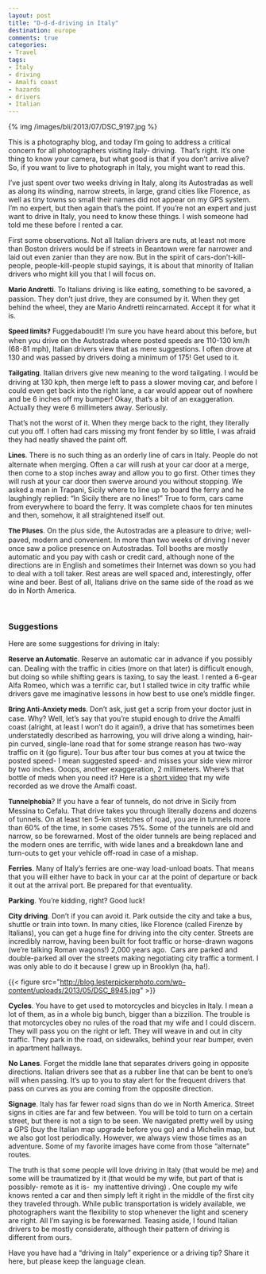 ```yaml
---
layout: post
title: "D-d-d-driving in Italy"
destination: europe
comments: true
categories:
- Travel
tags:
- Italy
- driving
- Amalfi coast
- hazards
- drivers
- Italian
---
```


{% img /images/bli/2013/07/DSC_9197.jpg %}

This is a photography blog, and today I’m going to address a critical concern for all photographers visiting Italy- driving.  That’s right. It’s one thing to know your camera, but what good is that if you don’t arrive alive? So, if you want to live to photograph in Italy, you might want to read this.

<!--more-->

I’ve just spent over two weeks driving in Italy, along its Autostradas as well as along its winding, narrow streets, in large, grand cities like Florence, as well as tiny towns so small their names did not appear on my GPS system. I’m no expert, but then again that’s the point. If you’re not an expert and just want to drive in Italy, you need to know these things. I wish someone had told me these before I rented a car.

First some observations. Not all Italian drivers are nuts, at least not more than Boston drivers would be if streets in Beantown were far narrower and laid out even zanier than they are now. But in the spirit of cars-don’t-kill-people, people-kill-people stupid sayings, it is about that minority of Italian drivers who might kill you that I will focus on.

<strong style="font-size: 13px; line-height: 19px;">Mario Andretti</strong>. To Italians driving is like eating, something to be savored, a passion. They don’t just drive, they are consumed by it. When they get behind the wheel, they are Mario Andretti reincarnated. Accept it for what it is.

<strong style="font-size: 13px; line-height: 19px;">Speed limits?</strong> Fuggedaboudit! I’m sure you have heard about this before, but when you drive on the Autostrada where posted speeds are 110-130 km/h (68-81 mph), Italian drivers view that as mere suggestions. I often drove at 130 and was passed by drivers doing a minimum of 175! Get used to it.

<strong style="font-size: 13px; line-height: 19px;">Tailgating</strong>. Italian drivers give new meaning to the word tailgating. I would be driving at 130 kph, then merge left to pass a slower moving car, and before I could even get back into the right lane, a car would appear out of nowhere and be 6 inches off my bumper! Okay, that’s a bit of an exaggeration. Actually they were 6 millimeters away. Seriously.

That’s not the worst of it. When they merge back to the right, they literally cut you off. I often had cars missing my front fender by so little, I was afraid they had neatly shaved the paint off.

<strong style="font-size: 13px; line-height: 19px;">Lines</strong>. There is no such thing as an orderly line of cars in Italy. People do not alternate when merging. Often a car will rush at your car door at a merge, then come to a stop inches away and allow you to go first. Other times they will rush at your car door then swerve around you without stopping. We asked a man in Trapani, Sicily where to line up to board the ferry and he laughingly replied: “In Sicily there are no lines!” True to form, cars came from everywhere to board the ferry. It was complete chaos for ten minutes and then, somehow, it all straightened itself out.

<strong style="font-size: 13px; line-height: 19px;">The Pluses</strong>. On the plus side, the Autostradas are a pleasure to drive; well-paved, modern and convenient. In more than two weeks of driving I never once saw a police presence on Autostradas. Toll booths are mostly automatic and you pay with cash or credit card, although none of the directions are in English and sometimes their Internet was down so you had to deal with a toll taker. Rest areas are well spaced and, interestingly, offer wine and beer. Best of all, Italians drive on the same side of the road as we do in North America. 

 
### Suggestions

Here are some suggestions for driving in Italy:

<strong style="font-size: 13px; line-height: 19px;">Reserve an Automatic</strong>. Reserve an automatic car in advance if you possibly can. Dealing with the traffic in cities (more on that later) is difficult enough, but doing so while shifting gears is taxing, to say the least. I rented a 6-gear Alfa Romeo, which was a terrific car, but I stalled twice in city traffic while drivers gave me imaginative lessons in how best to use one’s middle finger.

<strong style="font-size: 13px; line-height: 19px;">Bring Anti-Anxiety meds</strong>. Don’t ask, just get a scrip from your doctor just in case. Why? Well, let’s say that you’re stupid enough to drive the Amalfi coast (alright, at least I won’t do it again!), a drive that has sometimes been understatedly described as harrowing, you will drive along a winding, hair-pin curved, single-lane road that for some strange reason has two-way traffic on it (go figure). Tour bus after tour bus comes at you at twice the posted speed- I mean suggested speed- and misses your side view mirror by two inches. Ooops, another exaggeration, 2 millimeters. Where’s that bottle of meds when you need it? Here is a <a href="http://youtu.be/v5OM9oOaeTA">short video</a> that my wife recorded as we drove the Amalfi coast. 

<strong style="font-size: 13px; line-height: 19px;">Tunnelphobia</strong>? If you have a fear of tunnels, do not drive in Sicily from Messina to Cefalu. That drive takes you through literally dozens and dozens of tunnels. On at least ten 5-km stretches of road, you are in tunnels more than 60% of the time, in some cases 75%. Some of the tunnels are old and narrow, so be forewarned. Most of the older tunnels are being replaced and the modern ones are terrific, with wide lanes and a breakdown lane and turn-outs to get your vehicle off-road in case of a mishap.

<strong>Ferries</strong>. Many of Italy’s ferries are one-way load-unload boats. That means that you will either have to back in your car at the point of departure or back it out at the arrival port. Be prepared for that eventuality.

<strong>Parking</strong>. You’re kidding, right? Good luck!

<strong>City driving</strong>. Don’t if you can avoid it. Park outside the city and take a bus, shuttle or train into town. In many cities, like Florence (called Firenze by Italians), you can get a huge fine for driving into the city center. Streets are incredibly narrow, having been built for foot traffic or horse-drawn wagons (we’re talking Roman wagons!) 2,000 years ago.  Cars are parked and double-parked all over the streets making negotiating city traffic a torment. I was only able to do it because I grew up in Brooklyn (ha, ha!).

{{< figure src="http://blog.lesterpickerphoto.com/wp-content/uploads/2013/05/DSC_8945.jpg" >}}

<strong>Cycles</strong>. You have to get used to motorcycles and bicycles in Italy. I mean a lot of them, as in a whole big bunch, bigger than a bizzilion. The trouble is that motorcycles obey no rules of the road that my wife and I could discern. They will pass you on the right or left. They will weave in and out in city traffic. They park in the road, on sidewalks, behind your rear bumper, even in apartment hallways.

<strong>No Lanes</strong>. Forget the middle lane that separates drivers going in opposite directions. Italian drivers see that as a rubber line that can be bent to one’s will when passing. It’s up to you to stay alert for the frequent drivers that pass on curves as you are coming from the opposite direction.

<strong>Signage</strong>. Italy has far fewer road signs than do we in North America. Street signs in cities are far and few between. You will be told to turn on a certain street, but there is not a sign to be seen. We navigated pretty well by using a GPS (buy the Italian map upgrade before you go) and a Michelin map, but we also got lost periodically. However, we always view those times as an adventure. Some of my favorite images have come from those “alternate” routes.

The truth is that some people will love driving in Italy (that would be me) and some will be traumatized by it (that would be my wife, but part of that is possibly- remote as it is-  my inattentive driving) . One couple my wife knows rented a car and then simply left it right in the middle of the first city they traveled through. While public transportation is widely available, we photographers want the flexibility to stop whenever the light and scenery are right. All I’m saying is be forewarned. Teasing aside, I found Italian drivers to be mostly considerate, although their pattern of driving is different from ours.

Have you have had a “driving in Italy” experience or a driving tip? Share it here, but please keep the language clean. 